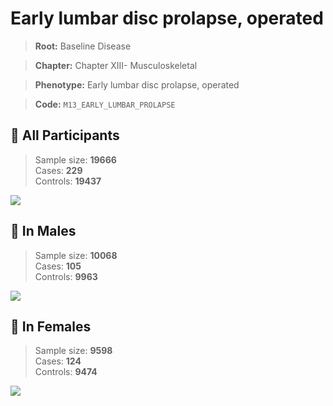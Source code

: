 # Early lumbar disc prolapse, operated

> **Root:** Baseline Disease  

> **Chapter:** Chapter XIII- Musculoskeletal  

> **Phenotype:** Early lumbar disc prolapse, operated  

> **Code:** `M13_EARLY_LUMBAR_PROLAPSE`

## 🧪 All Participants  
> Sample size: **19666**  
> Cases: **229**  
> Controls: **19437**
<img src="/Disease/Figures/ALL/Incidence/M13_EARLY_LUMBAR_PROLAPSE.png"/>
<CsvTable src="/Disease/Data/ALL/Incidence/COX_M13_EARLY_LUMBAR_PROLAPSE.csv" label="🔍 View full results" />

## 👨 In Males  
> Sample size: **10068**  
> Cases: **105**  
> Controls: **9963**
<img src="/Disease/Figures/Male/Incidence/M13_EARLY_LUMBAR_PROLAPSE.png"/>
<CsvTable src="/Disease/Data/Male/Incidence/COX_M13_EARLY_LUMBAR_PROLAPSE.csv" label="🔍 View full results" />

## 👩 In Females  
> Sample size: **9598**  
> Cases: **124**  
> Controls: **9474**
<img src="/Disease/Figures/Female/Incidence/M13_EARLY_LUMBAR_PROLAPSE.png"/>
<CsvTable src="/Disease/Data/Female/Incidence/COX_M13_EARLY_LUMBAR_PROLAPSE.csv" label="🔍 View full results" />
